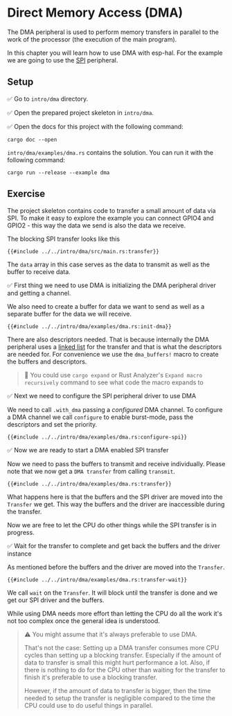 # Direct Memory Access (DMA)

The DMA peripheral is used to perform memory transfers in parallel to the work of the processor (the execution of the main program).

In this chapter you will learn how to use DMA with esp-hal. For the example we are going to use the [SPI] peripheral.

## Setup

✅ Go to `intro/dma` directory.

✅ Open the prepared project skeleton in `intro/dma`.

✅ Open the docs for this project with the following command:

```
cargo doc --open
```

`intro/dma/examples/dma.rs` contains the solution. You can run it with the following command:

```shell
cargo run --release --example dma
```

## Exercise

The project skeleton contains code to transfer a small amount of data via SPI. To make it easy to explore the example you can connect GPIO4 and GPIO2 - this way the data we send is also the data we receive.

The blocking SPI transfer looks like this
```rust,ignore
{{#include ../../intro/dma/src/main.rs:transfer}}
```

The `data` array in this case serves as the data to transmit as well as the buffer to receive data.

✅ First thing we need to use DMA is initializing the DMA peripheral driver and getting a channel.

We also need to create a buffer for data we want to send as well as a separate buffer for the data we will receive.

```rust,ignore
{{#include ../../intro/dma/examples/dma.rs:init-dma}}
```

There are also descriptors needed. That is because internally the DMA peripheral uses a [linked list] for the transfer and that is what the descriptors are needed for.
For convenience we use the `dma_buffers!` macro to create the buffers and descriptors.

> 🔎 You could use `cargo expand` or Rust Analyzer's `Expand macro recursively` command to see what code the macro expands to

✅ Next we need to configure the SPI peripheral driver to use DMA

We need to call `.with_dma` passing a _configured_ DMA channel.
To configure a DMA channel we call `configure` to enable burst-mode, pass the descriptors and set the priority.

```rust,ignore
{{#include ../../intro/dma/examples/dma.rs:configure-spi}}
```

✅ Now we are ready to start a DMA enabled SPI transfer

Now we need to pass the buffers to transmit and receive individually. Please note that we now get a `DMA transfer` from calling `transmit`.

```rust,ignore
{{#include ../../intro/dma/examples/dma.rs:transfer}}
```

What happens here is that the buffers and the SPI driver are moved into the `Transfer` we get. This way the buffers and the driver are inaccessible during the transfer.

Now we are free to let the CPU do other things while the SPI transfer is in progress.

✅ Wait for the transfer to complete and get back the buffers and the driver instance

As mentioned before the buffers and the driver are moved into the `Transfer`.

```rust,ignore
{{#include ../../intro/dma/examples/dma.rs:transfer-wait}}
```

We call `wait` on the `Transfer`. It will block until the transfer is done and we get our SPI driver and the buffers.

While using DMA needs more effort than letting the CPU do all the work it's not too complex once the general idea is understood.

> ⚠️ You might assume that it's always preferable to use DMA.
>
> That's not the case: Setting up a DMA transfer consumes more CPU cycles than setting up a blocking transfer.
> Especially if the amount of data to transfer is small this might hurt performance a lot. Also, if there is nothing to do for the CPU other than waiting for the transfer to finish
> it's preferable to use a blocking transfer.
>
> However, if the amount of data to transfer is bigger, then the time needed to setup the transfer is negligible compared to the time the CPU could use to do useful things in parallel.

[SPI]: https://en.wikipedia.org/wiki/Serial_Peripheral_Interface
[linked list]: https://www.espressif.com/sites/default/files/documentation/esp32-c3_technical_reference_manual_en.pdf#page=59
